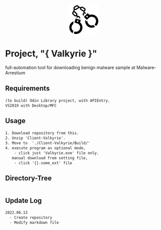 <p align="center">
<img src="./Malware-Arrestium.png", height="100px", weight="100px">
</p>
  
# Project, "{ Valkyrie }"
full-automation tool for downloading benign malware sample at Malware-Arrestium

## Requirements
```
(to build) Odin Library project, with APIEntry.
VS2019 with Desktop/MFC
```

## Usage
```
1. Download repository from this.
2. Unzip 'Client-Valkyrie'.
3. Move to  './Client-Valkyrie/Build/'
4. execute program as optional mode,
    - click just 'Valkyrie.exe' file only.
   manual download from setting file,
    - click '{}.some_ext' file
```

## Directory-Tree
```
```

## Update Log
```
2022.06.13
  - Create repository
  - Modify markdown file
```
